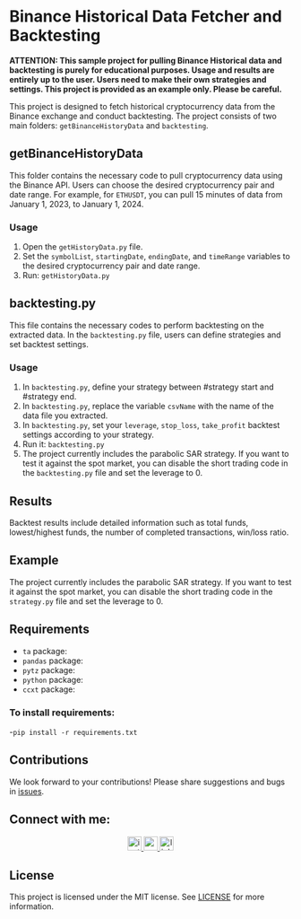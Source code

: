 # Binance Historical Data Fetcher and Backtesting

**ATTENTION: This sample project for pulling Binance Historical data and backtesting is purely for educational purposes. Usage and results are entirely up to the user. Users need to make their own strategies and settings. This project is provided as an example only. Please be careful.**

This project is designed to fetch historical cryptocurrency data from the Binance exchange and conduct backtesting. The project consists of two main folders: `getBinanceHistoryData` and `backtesting`.

## getBinanceHistoryData

This folder contains the necessary code to pull cryptocurrency data using the Binance API. Users can choose the desired cryptocurrency pair and date range. For example, for `ETHUSDT`, you can pull 15 minutes of data from January 1, 2023, to January 1, 2024.

### Usage

1. Open the `getHistoryData.py` file.
2. Set the `symbolList`, `startingDate`, `endingDate`, and `timeRange` variables to the desired cryptocurrency pair and date range.
3. Run: `getHistoryData.py`

## backtesting.py

This file contains the necessary codes to perform backtesting on the extracted data. In the `backtesting.py` file, users can define strategies and set backtest settings.

### Usage

1. In `backtesting.py`, define your strategy between #strategy start and #strategy end.
2. In `backtesting.py`, replace the variable `csvName` with the name of the data file you extracted.
3. In `backtesting.py`, set your `leverage`, `stop_loss`, `take_profit` backtest settings according to your strategy.
4. Run it: `backtesting.py`
5. The project currently includes the parabolic SAR strategy. If you want to test it against the spot market, you can disable the short trading code in the `backtesting.py` file and set the leverage to 0.

## Results

Backtest results include detailed information such as total funds, lowest/highest funds, the number of completed transactions, win/loss ratio.

## Example

The project currently includes the parabolic SAR strategy. If you want to test it against the spot market, you can disable the short trading code in the `strategy.py` file and set the leverage to 0.

## Requirements

- `ta` package: 
- `pandas` package: 
- `pytz` package:
- `python` package: 
- `ccxt` package: 
### To install requirements:
-`pip install -r requirements.txt`

## Contributions

We look forward to your contributions! Please share suggestions and bugs in [issues](https://github.com/yealtun/crypto-trading-backtester/issues).

## Connect with me:
<div align="center">
  <a href="https://www.instagram.com/emre_altun.08/" target="_blank">
    <img src="https://img.shields.io/static/v1?message=Instagram&logo=instagram&label=&color=E4405F&logoColor=white&labelColor=&style=for-the-badge" height="25" alt="instagram logo"  />
  </a>
  <a href="mailto:yusufemrealtun1@gmail.com" target="_blank">
    <img src="https://img.shields.io/static/v1?message=Gmail&logo=gmail&label=&color=D14836&logoColor=white&labelColor=&style=for-the-badge"  height="25" alt="gmail logo"  />
  </a>
  <a href="https://www.linkedin.com/in/yusufemrealtun/" target="_blank">
    <img src="https://img.shields.io/static/v1?message=LinkedIn&logo=linkedin&label=&color=0077B5&logoColor=white&labelColor=&style=for-the-badge"  height="25" alt="linkedin logo"  />
  </a>
</div>

## License

This project is licensed under the MIT license. See [LICENSE](https://github.com/yealtun/crypto-trading-backtester/LICENSE.md) for more information.
